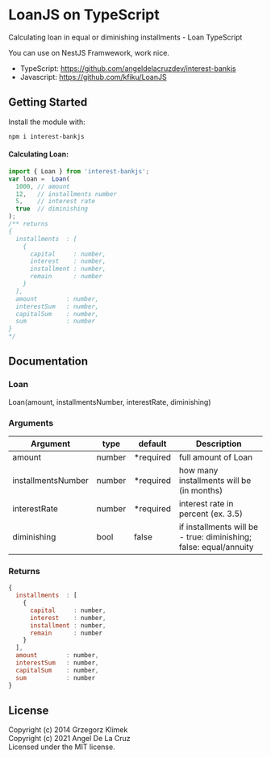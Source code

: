 # LoanJS on TypeScript
 
Calculating loan in equal or diminishing installments - Loan TypeScript

You can use on NestJS Framwework, work nice.

- TypeScript: https://github.com/angeldelacruzdev/interest-bankjs 
- Javascript: https://github.com/kfiku/LoanJS 
 
## Getting Started

Install the module with: 
```
npm i interest-bankjs
```
 

#### Calculating Loan:
```js
import { Loan } from 'interest-bankjs';
var loan =  Loan(
  1000, // amount
  12,   // installments number
  5,    // interest rate
  true  // diminishing
);
/** returns
{ 
  installments  : [
    {
      capital     : number,
      interest    : number,
      installment : number,
      remain      : number
    }
  ],
  amount        : number,
  interestSum   : number,
  capitalSum    : number,
  sum           : number
}
*/
```

## Documentation

### Loan
Loan(amount, installmentsNumber, interestRate, diminishing)

### Arguments
| Argument           | type   | default   | Description
| ------------------ | ------ | --------- | ------------------
| amount             | number | *required | full amount of Loan
| installmentsNumber | number | *required | how many installments will be (in months)
| interestRate       | number | *required | interest rate in percent (ex. 3.5)
| diminishing        | bool   | false     | if installments will be - true: diminishing; false: equal/annuity

### Returns
```js
{ 
  installments  : [
    {
      capital     : number,
      interest    : number,
      installment : number,
      remain      : number
    }
  ],
  amount        : number,
  interestSum   : number,
  capitalSum    : number,
  sum           : number
}
```
 
## License

Copyright (c) 2014 Grzegorz Klimek   
Copyright (c) 2021 Angel De La Cruz  
Licensed under the MIT license.
